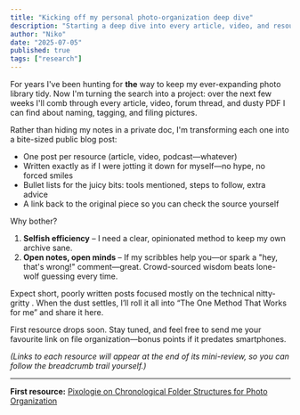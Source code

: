 ```yaml
---
title: "Kicking off my personal photo-organization deep dive"
description: "Starting a deep dive into every article, video, and resource about photo organization to find the best methods for managing digital photo archives."
author: "Niko"
date: "2025-07-05"
published: true
tags: ["research"]
---
```


For years I've been hunting for **the** way to keep my ever-expanding photo library tidy. Now I'm turning the search into a project: over the next few weeks I'll comb through every article, video, forum thread, and dusty PDF I can find about naming, tagging, and filing pictures.

Rather than hiding my notes in a private doc, I'm transforming each one into a bite-sized public blog post:

- One post per resource (article, video, podcast—whatever)
- Written exactly as if I were jotting it down for myself—no hype, no forced smiles
- Bullet lists for the juicy bits: tools mentioned, steps to follow, extra advice
- A link back to the original piece so you can check the source yourself

Why bother?

1. **Selfish efficiency** – I need a clear, opinionated method to keep my own archive sane.
2. **Open notes, open minds** – If my scribbles help you—or spark a "hey, that's wrong!" comment—great. Crowd-sourced wisdom beats lone-wolf guessing every time.

Expect short, poorly written posts focused mostly on the technical nitty-gritty . When the dust settles, I’ll roll it all into “The One Method That Works for me” and share it here.

First resource drops soon. Stay tuned, and feel free to send me your favourite link on file organization—bonus points if it predates smartphones.

_(Links to each resource will appear at the end of its mini-review, so you can follow the breadcrumb trail yourself.)_

---

**First resource:** [Pixologie on Chronological Folder Structures for Photo Organization](/blog/2025-07-06-pixologie-on-chronological-photo-folder-organization)
